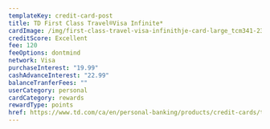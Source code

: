 ```yaml
---
templateKey: credit-card-post
title: TD First Class Travel®Visa Infinite*
cardImage: /img/first-class-travel-visa-infinithje-card-large_tcm341-234036.jpg
creditScore: Excellent
fee: 120
feeOptions: dontmind
network: Visa
purchaseInterest: "19.99"
cashAdvanceInterest: "22.99"
balanceTranferFees: ""
userCategory: personal
cardCategory: rewards
rewardType: points
href: https://www.td.com/ca/en/personal-banking/products/credit-cards/travel-rewards/first-class-travel-visa-infinite-card_b/?s_tnt=474653:1:0&
---
```

